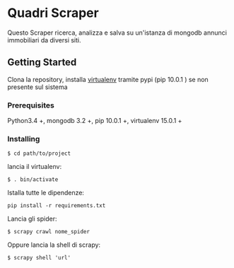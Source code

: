 
# Quadri Scraper

Questo Scraper ricerca, analizza e salva su un'istanza di mongodb annunci immobiliari da diversi siti.

## Getting Started

Clona la repository, installa [virtualenv](https://virtualenv.pypa.io/en/stable/installation/) tramite pypi (pip 10.0.1 ) se non presente sul sistema


### Prerequisites

Python3.4 +, mongodb 3.2 +, pip 10.0.1 +, virtualenv 15.0.1 +


### Installing

```
$ cd path/to/project
```

lancia il virtualenv:

```
$ . bin/activate
```

Istalla tutte le dipendenze:

```
pip install -r requirements.txt
```

Lancia gli spider:

```
$ scrapy crawl nome_spider
```

Oppure lancia la shell di scrapy:

```
$ scrapy shell 'url'
```
